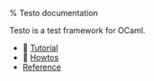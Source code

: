 % Testo documentation

Testo is a test framework for OCaml.

* 🚧 [Tutorial](tutorial)
* 🚧 [Howtos](howtos)
* [Reference](reference/testo/Testo/)
